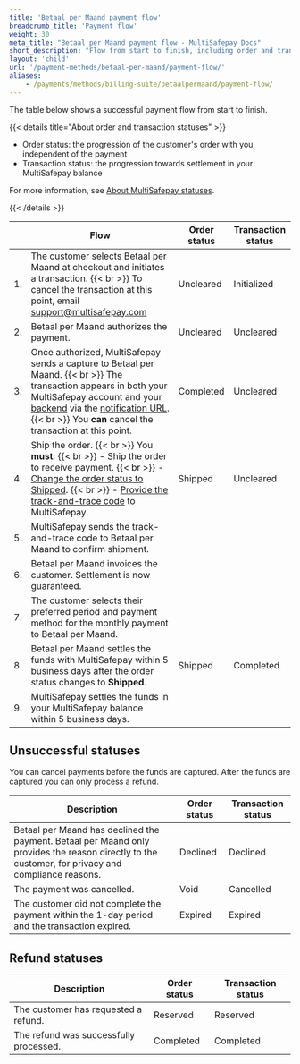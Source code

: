```yaml
---
title: 'Betaal per Maand payment flow'
breadcrumb_title: 'Payment flow'
weight: 30
meta_title: "Betaal per Maand payment flow - MultiSafepay Docs"
short_description: "Flow from start to finish, including order and transaction status changes"
layout: 'child'
url: '/payment-methods/betaal-per-maand/payment-flow/'
aliases: 
    - /payments/methods/billing-suite/betaalpermaand/payment-flow/
---
```


The table below shows a successful payment flow from start to finish.  

{{< details title="About order and transaction statuses" >}}
&nbsp;  
- Order status: the progression of the customer's order with you, independent of the payment
- Transaction status: the progression towards settlement in your MultiSafepay balance

For more information, see [About MultiSafepay statuses](/payments/multisafepay-statuses/).

{{< /details >}}

|      | Flow      | Order status | Transaction status |
|---|----|---|----|
| 1. | The customer selects Betaal per Maand at checkout and initiates a transaction. {{< br >}} To cancel the transaction at this point, email <support@multisafepay.com> | Uncleared   | Initialized  |
| 2. | Betaal per Maand authorizes the payment. | Uncleared   | Uncleared  |
| 3. | Once authorized, MultiSafepay sends a capture to Betaal per Maand. {{< br >}} The transaction appears in both your MultiSafepay account and your [backend](/getting-started/glossary/#backend) via the [notification URL](/developer/api/notification-url/). {{< br >}} You **can** cancel the transaction at this point. | Completed  | Uncleared  |
| 4. | Ship the order. {{< br >}} You **must**: {{< br >}} - Ship the order to receive payment. {{< br >}} - [Change the order status to Shipped](/payments/methods/billing-suite/betaalpermaand/user-guide/changing-order-status-to-shipped/). {{< br >}} - [Provide the track-and-trace code](/payments/methods/billing-suite/betaalpermaand/faq/providing-track-and-trace/) to MultiSafepay. | Shipped | Uncleared |
| 5. | MultiSafepay sends the track-and-trace code to Betaal per Maand to confirm shipment. | | |
| 6. | Betaal per Maand invoices the customer. Settlement is now guaranteed.  | | |
| 7. | The customer selects their preferred period and payment method for the monthly payment to Betaal per Maand. | | |
| 8. | Betaal per Maand settles the funds with MultiSafepay within 5 business days after the order status changes to **Shipped**. | Shipped    | Completed  |
| 9. | MultiSafepay settles the funds in your MultiSafepay balance within 5 business days.| | |

## Unsuccessful statuses
You can cancel payments before the funds are captured. After the funds are captured you can only process a refund.

| Description | Order status | Transaction status |
|---|---|---|
| Betaal per Maand has declined the payment. Betaal per Maand only provides the reason directly to the customer, for privacy and compliance reasons. | Declined   | Declined   |
| The payment was cancelled.   | Void   | Cancelled   |
| The customer did not complete the payment within the 1-day period and the transaction expired. | Expired    | Expired    |

## Refund statuses

| Description   | Order status      | Transaction status |
|----|----|---|
| The customer has requested a refund. | Reserved    | Reserved   |
| The refund was successfully processed.  | Completed      | Completed   |

